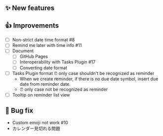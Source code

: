 ## ✨ New features


## 👍 Improvements

- [ ] Non-strict date time format #8
- [ ] Remind me later with time info #11
- [ ] Document
    - [ ] GitHub Pages
    - [ ] Interoperability with Tasks Plugin #17
    - [ ] Converting date format
- [ ] Tasks Plugin format ⏰ only case shouldn't be recognized as reminder
    - When we create reminder, if there is no due date symbol, insert due date from reminder date.
    - ⏰ only case not be recognized as reminder
- [ ] Tooltip on reminder list view

## 🐛 Bug fix

- Custom emoji not work #10
- カレンダー見切れる問題
